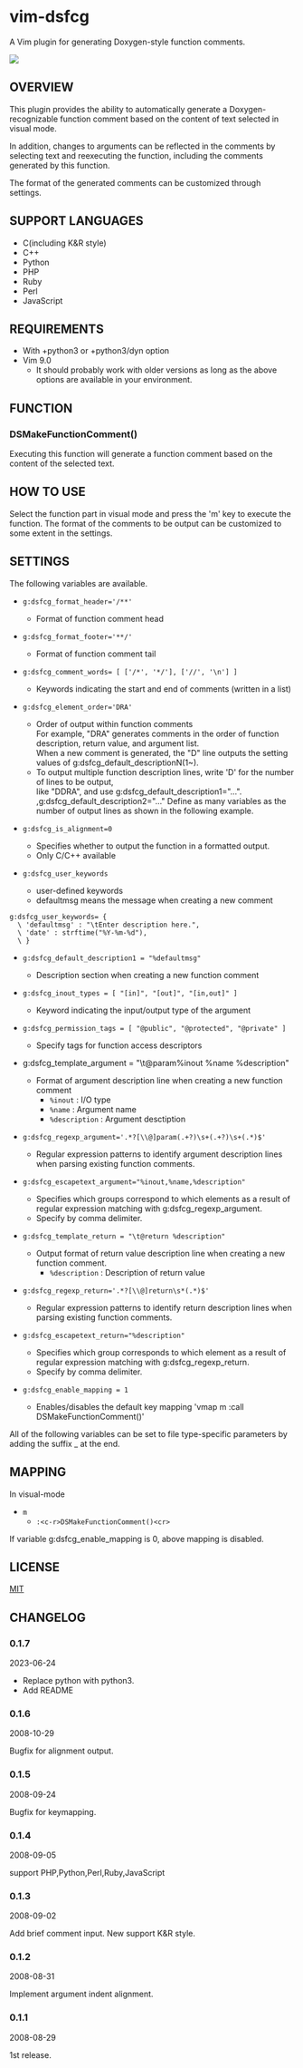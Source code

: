 # vim-dsfcg

A Vim plugin for generating Doxygen-style function comments.

![](doc/intro.gif)

## OVERVIEW

This plugin provides the ability to automatically generate a Doxygen-recognizable 
function comment based on the content of text selected in visual mode.

In addition, changes to arguments can be reflected in the comments by selecting 
text and reexecuting the function, including the comments generated by this function.

The format of the generated comments can be customized through settings.

## SUPPORT LANGUAGES

  - C(including K&R style)
  - C++
  - Python
  - PHP
  - Ruby
  - Perl
  - JavaScript

## REQUIREMENTS

- With +python3 or +python3/dyn option
- Vim 9.0
  - It should probably work with older versions as long as the above options are available in your environment.

## FUNCTION

### DSMakeFunctionComment()

Executing this function will generate a function comment based on the content of the selected text.


## HOW TO USE

Select the function part in visual mode and press the 'm' key to execute the function.
The format of the comments to be output can be customized to some extent in the settings.

## SETTINGS

The following variables are available.

- `g:dsfcg_format_header='/**'`
  - Format of function comment head

- `g:dsfcg_format_footer='**/'`
  - Format of function comment tail

- `g:dsfcg_comment_words= [ ['/*', '*/'], ['//', '\n'] ]`
  -  Keywords indicating the start and end of comments (written in a list)

- `g:dsfcg_element_order='DRA'`
  - Order of output within function comments  
For example, "DRA" generates comments in the order of function description, return value, and argument list.  
When a new comment is generated, the "D" line outputs the setting values of g:dsfcg_default_descriptionN(1~).  
  - To output multiple function description lines, write 'D' for the number of lines to be output,  
like "DDRA", and use g:dsfcg_default_description1="...". ,g:dsfcg_default_description2="..." Define as many variables as the number of output lines as shown in the following example.

- `g:dsfcg_is_alignment=0`
  - Specifies whether to output the function in a formatted output.
  - Only C/C++ available

- `g:dsfcg_user_keywords`
  -  user-defined keywords
  -  defaultmsg means the message when creating a new comment
```
g:dsfcg_user_keywords= { 
  \ 'defaultmsg' : "\tEnter description here.",
  \ 'date' : strftime("%Y-%m-%d"),
  \ }
```

- `g:dsfcg_default_description1 = "%defaultmsg"`
  - Description section when creating a new function comment

- `g:dsfcg_inout_types = [ "[in]", "[out]", "[in,out]" ]`
  - Keyword indicating the input/output type of the argument

- `g:dsfcg_permission_tags = [ "@public", "@protected", "@private" ]`
  - Specify tags for function access descriptors

- g:dsfcg_template_argument = "\t@param%inout %name %description"
  - Format of argument description line when creating a new function comment
    - `%inout` : I/O type
    - `%name` :  Argument name
    - `%description` : Argument desctiption

- `g:dsfcg_regexp_argument='.*?[\\@]param(.+?)\s+(.+?)\s+(.*)$'`
  - Regular expression patterns to identify argument description lines when parsing existing function comments.

- `g:dsfcg_escapetext_argument="%inout,%name,%description"`
  - Specifies which groups correspond to which elements as a result of regular expression matching with g:dsfcg_regexp_argument.
  - Specify by comma delimiter.

- `g:dsfcg_template_return = "\t@return %description"`
  - Output format of return value description line when creating a new function comment.
    - `%description` :  Description of return value

- `g:dsfcg_regexp_return='.*?[\\@]return\s*(.*)$'`
  - Regular expression patterns to identify return description lines when parsing existing function comments.

- `g:dsfcg_escapetext_return="%description"`
  - Specifies which group corresponds to which element as a result of regular expression matching with g:dsfcg_regexp_return.
  - Specify by comma delimiter.

- `g:dsfcg_enable_mapping = 1`
  - Enables/disables the default key mapping 'vmap m :<c-u>call DSMakeFunctionComment()<cr>'


All of the following variables can be set to file type-specific parameters 
by adding the suffix _<filetype> at the end.

## MAPPING

In visual-mode

- `m`
  - `:<c-r>DSMakeFunctionComment()<cr>`

If variable g:dsfcg_enable_mapping is 0, above mapping is disabled.

## LICENSE

[MIT](./LICENSE)

## CHANGELOG

### 0.1.7

2023-06-24

- Replace python with python3.
- Add README

### 0.1.6

2008-10-29

Bugfix for alignment output.

### 0.1.5

2008-09-24

Bugfix for keymapping.

### 0.1.4

2008-09-05

support PHP,Python,Perl,Ruby,JavaScript

### 0.1.3

2008-09-02

Add brief comment input. New support K&R style.

### 0.1.2

2008-08-31

Implement argument indent alignment.

### 0.1.1

2008-08-29

1st release.

